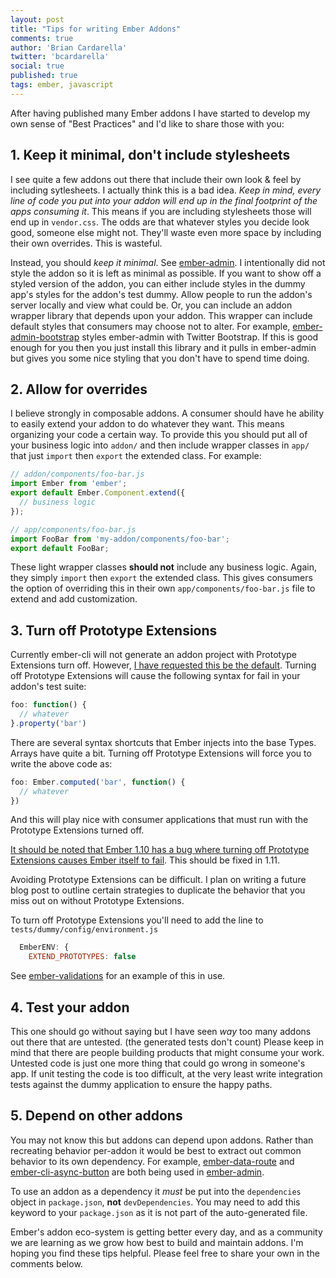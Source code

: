 ```yaml
---
layout: post
title: "Tips for writing Ember Addons"
comments: true
author: 'Brian Cardarella'
twitter: 'bcardarella'
social: true
published: true
tags: ember, javascript
---
```


After having published many Ember addons I have started to develop my
own sense of "Best Practices" and I'd like to share those with you:

## 1. Keep it minimal, don't include stylesheets

I see quite a few addons out there that include their own look & feel by
including sytlesheets. I actually think this is a bad idea. *Keep in
mind, every line of code you put into your addon will end up in the
final footprint of the apps consuming it*. This means if you are
including stylesheets those will end up in `vendor.css`. The odds are
that whatever styles you decide look good, someone else might not.
They'll waste even more space by including their own overrides. This is
wasteful.

Instead, you should *keep it minimal*. See
[ember-admin](https://github.com/dockyard/ember-admin). I intentionally
did not style the addon so it is left as minimal as possible. If you
want to show off a styled version of the addon, you can either include
styles in the dummy app's styles for the addon's test dummy. Allow
people to run the addon's server locally and view what could be. Or, you
can include an addon wrapper library that depends upon your addon. This
wrapper can include default styles that consumers may choose not to
alter. For example,
[ember-admin-bootstrap](https://github.com/dockyard/ember-admin-bootstrap)
styles ember-admin with Twitter Bootstrap. If this is good enough for
you then you just install this library and it pulls in ember-admin but
gives you some nice styling that you don't have to spend time doing.

## 2. Allow for overrides

I believe strongly in composable addons. A consumer should have he
ability to easily extend your addon to do whatever they want. This means
organizing your code a certain way. To provide this you should put all
of your business logic into `addon/` and then include wrapper classes in
`app/` that just `import` then `export` the extended class. For example:

```javascript
// addon/components/foo-bar.js
import Ember from 'ember';
export default Ember.Component.extend({
  // business logic
});

// app/components/foo-bar.js
import FooBar from 'my-addon/components/foo-bar';
export default FooBar;
```

These light wrapper classes **should not** include any business logic.
Again, they simply `import` then `export` the extended class. This gives
consumers the option of overriding this in their own
`app/components/foo-bar.js` file to extend and add customization.

## 3. Turn off Prototype Extensions

Currently ember-cli will not generate an addon project with Prototype
Extensions turn off. However, [I have requested this be the
default](https://github.com/ember-cli/ember-cli/issues/3443). Turning
off Prototype Extensions will cause the following syntax for fail in
your addon's test suite:

```javascript
foo: function() {
  // whatever
}.property('bar')
```

There are several syntax shortcuts that Ember injects into the base
Types. Arrays have quite a bit. Turning off Prototype Extensions will
force you to write the above code as:

```javascript
foo: Ember.computed('bar', function() {
  // whatever
})
```

And this will play nice with consumer applications that must run with
the Prototype Extensions turned off.

[It should be noted that Ember 1.10 has a bug where turning off Prototype
Extensions causes Ember itself to
fail](https://github.com/emberjs/ember.js/issues/10590). This should be
fixed in 1.11.

Avoiding Prototype Extensions can be difficult. I plan on writing a
future blog post to outline certain strategies to duplicate the behavior
that you miss out on without Prototype Extensions.

To turn off Prototype Extensions you'll need to add the line to
`tests/dummy/config/environment.js`

```javascript
  EmberENV: {
    EXTEND_PROTOTYPES: false
```

See
[ember-validations](https://github.com/dockyard/ember-validations/blob/master/tests/dummy/config/environment.js#L10)
for an example of this in use.

## 4. Test your addon

This one should go without saying but I have seen *way* too many addons
out there that are untested. (the generated tests don't count) Please
keep in mind that there are people building products that might consume
your work. Untested code is just one more thing that could go wrong in
someone's app. If unit testing the code is too difficult, at the very
least write integration tests against the dummy application to ensure
the happy paths.

## 5. Depend on other addons

You may not know this but addons can depend upon addons. Rather than
recreating behavior per-addon it would be best to extract out common
behavior to its own dependency. For example,
[ember-data-route](https://github.com/dockyard/ember-data-route) and
[ember-cli-async-button](https://github.com/dockyard/ember-cli-async-button)
are both being used in
[ember-admin](https://github.com/dockyard/ember-admin/blob/master/package.json#L21-L23).

To use an addon as a dependency it *must* be put into the `dependencies`
object in `package.json`, **not** `devDependencies`. You may need to
add this keyword to your `package.json` as it is not part of the
auto-generated file.

Ember's addon eco-system is getting better every day, and as a community
we are learning as we grow how best to build and maintain addons. I'm
hoping you find these tips helpful. Please feel free to share your own
in the comments below. 
